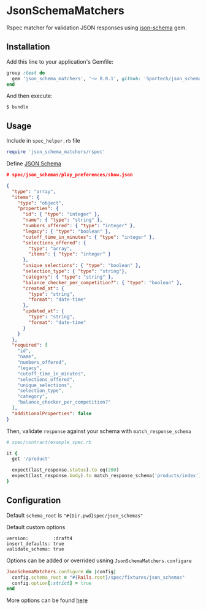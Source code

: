 # JsonSchemaMatchers

Rspec matcher for validation JSON responses using [json-schema](https://github.com/ruby-json-schema/json-schema) gem.

## Installation

Add this line to your application's Gemfile:

```ruby
group :test do
  gem 'json_schema_matchers', '~> 0.0.1', github: 'Sportech/json_schema_matchers'
end
```

And then execute:

    $ bundle

## Usage

Include in `spec_helper.rb` file

```ruby
require 'json_schema_matchers/rspec'
```

Define [JSON Schema](http://json-schema.org/)

```json
# spec/json_schemas/play_preferences/show.json

{
  "type": "array",
  "items": {
    "type": "object",
    "properties": {
      "id": { "type": "integer" },
      "name": { "type": "string" },
      "numbers_offered": { "type": "integer" },
      "legacy": { "type": "boolean" },
      "cutoff_time_in_minutes": { "type": "integer" },
      "selections_offered": {
        "type": "array",
        "items": { "type": "integer" }
      },
      "unique_selections": { "type": "boolean" },
      "selection_type": { "type": "string"},
      "category": { "type": "string" },
      "balance_checker_per_competition?": { "type": "boolean" },
      "created_at": {
        "type": "string",
        "format": "date-time"
      },
      "updated_at": {
        "type": "string",
        "format": "date-time"
      }
    }
  },
  "required": [
    "id",
    "name",
    "numbers_offered",
    "legacy",
    "cutoff_time_in_minutes",
    "selections_offered",
    "unique_selections",
    "selection_type",
    "category",
    "balance_checker_per_competition?"
  ],
  "additionalProperties": false
}
```

Then, validate `response` against your schema with `match_response_schema`

```ruby
# spec/contract/example_spec.rb

it {
  get '/product'

  expect(last_response.status).to eq(200)
  expect(last_response.body).to match_response_schema('products/index')
}
```

## Configuration

Default `schema_root` is `"#{Dir.pwd}spec/json_schemas"`

Default custom options

```
version:         :draft4
insert_defaults: true
validate_schema: true
```

Options can be added or overrided usning `JsonSchemaMatchers.configure`

```ruby
JsonSchemaMatchers.configure do |config|
  config.schema_root = "#{Rails.root}/spec/fixtures/json_schemas"
  config.option[:strict] = true
end
```

More options can be found [here](https://github.com/ruby-json-schema/json-schema/tree/v2.7.0#advanced-options)
